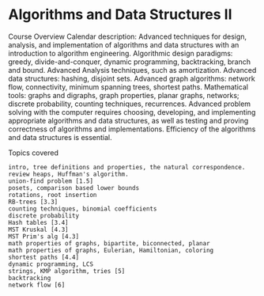 # Algorithms and Data Structures II

 Course Overview
Calendar description:
Advanced techniques for design, analysis, and implementation of algorithms and data structures with an introduction to algorithm engineering.
Algorithmic design paradigms: greedy, divide-and-conquer, dynamic programming, backtracking, branch and bound.
Advanced Analysis techniques, such as amortization.
Advanced data structures: hashing, disjoint sets.
Advanced graph algorithms: network flow, connectivity, minimum spanning trees, shortest paths.
Mathematical tools: graphs and digraphs, graph properties, planar graphs, networks; discrete probability, counting techniques, recurrences.
Advanced problem solving with the computer requires choosing, developing, and implementing appropriate algorithms and data structures, as well as testing and proving correctness of algorithms and implementations. Efficiency of the algorithms and data structures is essential.

Topics covered 

    intro, tree definitions and properties, the natural correspondence.
    review heaps, Huffman's algorithm.
    union-find problem [1.5]
    posets, comparison based lower bounds
    rotations, root insertion
    RB-trees [3.3]
    counting techniques, binomial coefficients
    discrete probability
    Hash tables [3.4]
    MST Kruskal [4.3]
    MST Prim's alg [4.3]
    math properties of graphs, bipartite, biconnected, planar
    math properties of graphs, Eulerian, Hamiltonian, coloring
    shortest paths [4.4]
    dynamic programming, LCS
    strings, KMP algorithm, tries [5]
    backtracking
    network flow [6]

